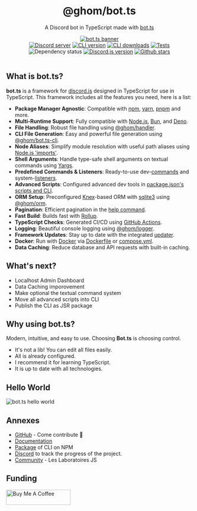 <div align="center">
  <h1> @ghom/bot.ts </h1><p> A Discord bot in TypeScript made with <a href='https://ghom.gitbook.io/bot-ts/'>bot.ts</a> </p>
  <div class="banner">
    <a href="https://ghom.gitbook.io/bot-ts/">
      <img src="https://raw.githubusercontent.com/bot-ts/docs/master/.gitbook/assets/bot.ts-banner.png" alt="bot.ts banner"/>
    </a>
  </div>
  <div>
    <a href="https://discord.gg/3vC2XWK"><img src="https://img.shields.io/discord/507389389098188820?color=7289da&logo=discord&logoColor=white" alt="Discord server" /></a>
    <a href="https://www.npmjs.com/package/@ghom/bot.ts-cli"><img src="https://img.shields.io/npm/v/@ghom/bot.ts-cli.svg?maxAge=3600" alt="CLI version" /></a>
    <a href="https://www.npmjs.com/package/@ghom/bot.ts-cli"><img src="https://img.shields.io/npm/dm/@ghom/bot.ts-cli.svg?maxAge=3600" alt="CLI downloads" /></a>
    <a href="https://github.com/bot-ts/framework/actions/workflows/factory.yml"><img src="https://github.com/bot-ts/framework/actions/workflows/factory.yml/badge.svg?branch=master" alt="Tests" /></a>
    <img alt="Dependency status" src="https://img.shields.io/librariesio/github/bot-ts/framework">
    <a href="https://www.npmjs.com/package/discord.js"><img src="https://img.shields.io/npm/v/discord.js?label=discord.js" alt="Discord.js version" /></a>
    <a href="https://github.com/bot-ts/framework"><img alt="Github stars" src="https://img.shields.io/github/stars/bot-ts/framework?color=black&logo=github"></a>
  </div>
</div>

<br/>

## What is bot.ts?

**bot.ts** is a framework for [discord.js](https://discord.js.org/#/) designed in TypeScript for use in TypeScript. This framework includes all the features you need, here is a list:

- **Package Manager Agnostic**: Compatible with [npm](https://www.npmjs.com), [yarn](https://yarnpkg.com), [pnpm](https://pnpm.io) and more.
- **Multi-Runtime Support**: Fully compatible with [Node.js](https://nodejs.org), [Bun](https://bun.sh), and [Deno](https://deno.land).
- **File Handling**: Robust file handling using [@ghom/handler](https://www.npmjs.com/package/@ghom/handler).
- **CLI File Generation**: Easy and powerful file generation using [@ghom/bot.ts-cli](https://www.npmjs.com/package/@ghom/bot.ts-cli).
- **Node Aliases**: Simplify module resolution with useful path aliases using [Node.js 'imports'](https://nodejs.org/api/packages.html#packages_imports).
- **Shell Arguments**: Handle type-safe shell arguments on textual commands using [Yargs](http://yargs.js.org/).
- **Predefined Commands & Listeners**: Ready-to-use dev-[commands](https://github.com/bot-ts/framework/blob/master/src/commands) and system-[listeners](https://github.com/bot-ts/framework/blob/master/src/listeners).
- **Advanced Scripts**: Configured advanced dev tools in [package.json's scripts and CLI](https://ghom.gitbook.io/bot-ts/command-line/overview).
- **ORM Setup**: Preconfigured [Knex](http://knexjs.org/)-based ORM with [sqlite3](https://www.npmjs.com/package/sqlite3) using [@ghom/orm](https://www.npmjs.com/package/@ghom/orm).
- **Pagination**: Efficient pagination in the [help command](https://github.com/bot-ts/framework/blob/master/src/commands/help.native.ts#L35).
- **Fast Build**: Builds fast with [Rollup](https://rollupjs.org).
- **TypeScript Checks**: Generated CI/CD using [GitHub Actions](https://github.com/bot-ts/framework/blob/master/.github/workflows/test.yml).
- **Logging**: Beautiful console logging using [@ghom/logger](https://www.npmjs.com/package/@ghom/logger).
- **Framework Updates**: Stay up to date with the integrated [updater](https://github.com/bot-ts/framework/blob/master/scripts/update-framework.js).
- **Docker**: Run with [Docker](https://www.docker.com) via [Dockerfile](https://github.com/bot-ts/framework/blob/master/Dockerfile) or [compose.yml](https://github.com/bot-ts/framework/blob/master/compose.yml).
- **Data Caching**: Reduce database and API requests with built-in caching.

## What's next?

- Localhost Admin Dashboard
- Data Caching imporovement
- Make optional the textual command system
- Move all advanced scripts into CLI
- Publish the CLI as JSR package

## Why using bot.ts?

Modern, intuitive, and easy to use. Choosing **Bot.ts** is choosing control.

* It's not a lib! You can edit all files easily.
* All is already configured.
* I recommend it for learning TypeScript.
* It is up to date with all technologies.

## Hello World

![bot.ts hello world](https://media.githubusercontent.com/media/bot-ts/docs/refs/heads/master/.gitbook/assets/bot.ts-helloworld.webp)

## Annexes

* [GitHub](https://github.com/bot-ts) - Come contribute 🩵
* [Documentation](https://ghom.gitbook.io/bot-ts/)
* [Package](https://www.npmjs.com/package/@ghom/bot.ts-cli) of CLI on NPM
* [Discord](https://discord.gg/kYxDWWQJ8q) to track the progress of the project.
* [Community](https://discord.gg/3vC2XWK) - Les Laboratoires JS

## Funding

<a href="https://www.buymeacoffee.com/ghom" target="_blank">
  <img src="https://cdn.buymeacoffee.com/buttons/default-orange.png" alt="Buy Me A Coffee" height="41" width="174">
</a>
